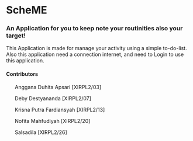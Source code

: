 # ScheME 


<h3> An Application for you to keep note your routinities also your target! </h3>


<p>This Application is made for manage your activity using a simple to-do-list. <br>
Also this application need a connection internet, and need to Login to use this application. </p>


<h4> Contributors </h4>
<ul> Anggana Duhita Apsari    [XIRPL2/03] </ul>
<ul>Deby Destyananda    [XIRPL2/07]</ul>
<ul>Krisna Putra Fardiansyah    [XIRPL2/13]</ul>
<ul>Nofita Mahfudiyah   [XIRPL2/20]</ul>
<ul>Salsadila   [XIRPL2/26]</ul>
